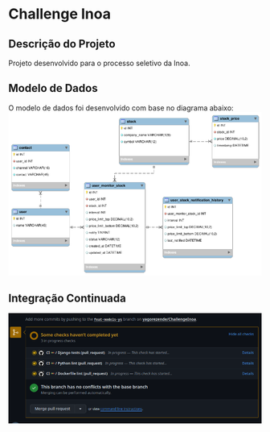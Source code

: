 # Challenge Inoa


## Descrição do Projeto
Projeto desenvolvido para o processo seletivo da Inoa.

## Modelo de Dados
O modelo de dados foi desenvolvido com base no diagrama abaixo:
![models.png](docs/models.png)

## Integração Continuada
![CI.png](docs/CI.png)